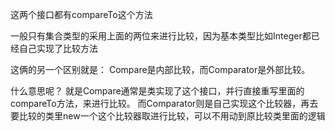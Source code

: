 
这两个接口都有compareTo这个方法

一般只有集合类型的采用上面的两位来进行比较，因为基本类型比如Integer都已经自己实现了比较方法

这俩的另一个区别就是：
Compare是内部比较，而Comparator是外部比较。

什么意思呢？
就是Compare通常是类实现了这个接口，并行直接重写里面的compareTo方法，来进行比较。
而Comparator则是自己实现这个比较器，再去要比较的类里new一个这个比较器取进行比较，可以不用动到原比较类里面的逻辑